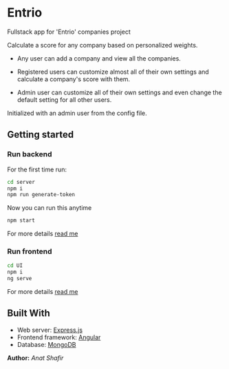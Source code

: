 # Entrio

Fullstack app for 'Entrio' companies project

Calculate a score for any company based on personalized weights.

 - Any user can add a company and view all the companies. 

 - Registered users can customize almost all of their own settings and calculate a company's score with them.

 - Admin user can customize all of their own settings and even change the default setting for all other users.

 Initialized with an admin user from the config file.


## Getting started

### Run backend

For the first time run:

   ```bash
   cd server
   npm i
   npm run generate-token
   ```

Now you can run this anytime

   ```bash
   npm start
   ```

For more details [read me](./server/README.md)

### Run frontend

   ```bash
   cd UI
   npm i
   ng serve
   ```

For more details [read me](./UI/README.md)

## Built With

- Web server: [Express.js](https://expressjs.com)
- Frontend framework: [Angular](https://angular.io/)
- Database: [MongoDB](https://www.mongodb.com/)

**Author:** *Anat Shafir*